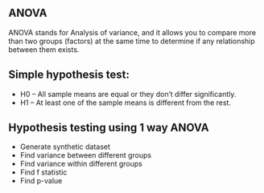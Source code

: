 ## ANOVA

ANOVA stands for Analysis of variance, and it allows you to compare more than two groups (factors) at the same time to determine if any relationship between them exists.


## Simple hypothesis test:

- H0 – All sample means are equal or they don’t differ significantly.
- H1 – At least one of the sample means is different from the rest.

## Hypothesis testing using 1 way ANOVA

- Generate synthetic dataset
- Find variance between different groups
- Find variance within different groups
- Find f statistic
- Find p-value